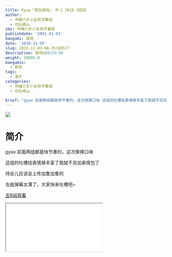 ```yaml
---
title: Kyuu「原创游戏」 M-1 2018 3回战
author:
  - 冲绳六岁小女孩字幕组
  - 也弘崎山
zmz: 冲绳六岁小女孩字幕组
publishdate: '2001-01-03'
bangumi: 其他
date: '2018-11-05'
slug: 2018-11-03-NA-35189577
description: 其他&#8226;NA
weight: 18895.0
bangumis:
  - 其他
tags:
  - 漫才
categories:
  - 冲绳六岁小女孩字幕组
  - 也弘崎山

brief: "gyao 前面两组都是快节奏的，这次换换口味 这组的吐槽役表情够丰富了我就不另加表情包了 待会儿应该会上传加鲁加鲁的 左舷弹幕太薄了，大家快来吐槽吧~"
---
```

![](https://i.imgur.com/VpgTi4F.jpg)
# 简介  
gyao
前面两组都是快节奏的，这次换换口味

这组的吐槽役表情够丰富了我就不另加表情包了

待会儿应该会上传加鲁加鲁的

左舷弹幕太薄了，大家快来吐槽吧~  

[去B站观看](https://www.bilibili.com/video/av35189577/)
<div class ="resp-container"><iframe class="testiframe" src="//player.bilibili.com/player.html?aid=35189577"", scrolling="no", allowfullscreen="true" > </iframe></div> 
